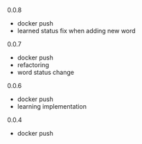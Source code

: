 0.0.8
- docker push
- learned status fix when adding new word

0.0.7
- docker push
- refactoring
- word status change

0.0.6
- docker push
- learning implementation

0.0.4
- docker push
